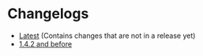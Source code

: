# Changelogs

- [Latest](/changelogs/latest.md) (Contains changes that are not in a release yet)
- [1.4.2 and before](/changelogs/changelog-pre.md)
